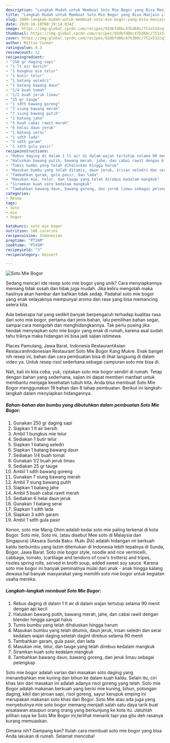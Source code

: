 ```yaml
---
description: "Langkah Mudah untuk Membuat Soto Mie Bogor yang Bisa Manjain Lidah"
title: "Langkah Mudah untuk Membuat Soto Mie Bogor yang Bisa Manjain Lidah"
slug: 2009-langkah-mudah-untuk-membuat-soto-mie-bogor-yang-bisa-manjain-lidah
date: 2020-10-10T00:19:14.034Z
image: https://img-global.cpcdn.com/recipes/92dbfd0bc47b360c/751x532cq70/soto-mie-bogor-foto-resep-utama.jpg
thumbnail: https://img-global.cpcdn.com/recipes/92dbfd0bc47b360c/751x532cq70/soto-mie-bogor-foto-resep-utama.jpg
cover: https://img-global.cpcdn.com/recipes/92dbfd0bc47b360c/751x532cq70/soto-mie-bogor-foto-resep-utama.jpg
author: Mittie Conner
ratingvalue: 4.3
reviewcount: 12
recipeingredient:
- "250 gr daging sapi"
- "1 lt air bersih"
- "1 bungkus mie telur"
- "1 butir telur"
- "1 batang seledri"
- "1 batang bawang daun"
- "1/4 buah tomat"
- "1/2 buah jeruk limau"
- "25 gr tauge"
- "1 sdth bawang goreng"
- "7 siung bawang merah"
- "7 siung bawang putih"
- "1 batang jahe"
- "5 buah cabai rawit merah"
- "6 helai daun jeruk"
- "1 batang serai"
- "1 sdth lada"
- "3 sdth garam"
- "1 sdth gula pasir"
recipeinstructions:
- "Rebus daging di dalam 1 lt air di dalam wajan tertutup selama 90 menit dengan api kecil"
- "Haluskan bawang putih, bawang merah, jahe, dan cabai rawit dengan blender hingga sangat halus"
- "Tumis bumbu yang telah dihaluskan hingga harum"
- "Masukan bumbu yang telah ditumis, daun jeruk, irisan seledri dan serai kedalam wajan daging setelah dagint direbus selama 90 menit"
- "Tambahkan garam, gula pasir, dan lada"
- "Masukan mie, telur, dan tauge yang telah direbus kedalam mangkuk"
- "Siramkan kuah soto kedalam mangkuk"
- "Tambahkan bawang daun, bawang goreng, dan jeruk limau sebagai pelengkap"
categories:
- Resep
tags:
- soto
- mie
- bogor

katakunci: soto mie bogor 
nutrition: 168 calories
recipecuisine: Indonesian
preptime: "PT16M"
cooktime: "PT45M"
recipeyield: "3"
recipecategory: Dessert

---
```



![Soto Mie Bogor](https://img-global.cpcdn.com/recipes/92dbfd0bc47b360c/751x532cq70/soto-mie-bogor-foto-resep-utama.jpg)

Sedang mencari ide resep soto mie bogor yang unik? Cara menyiapkannya memang tidak susah dan tidak juga mudah. Jika keliru mengolah maka hasilnya akan hambar dan bahkan tidak sedap. Padahal soto mie bogor yang enak selayaknya mempunyai aroma dan rasa yang bisa memancing selera kita.

Ada beberapa hal yang sedikit banyak berpengaruh terhadap kualitas rasa dari soto mie bogor, pertama dari jenis bahan, lalu pemilihan bahan segar, sampai cara mengolah dan menghidangkannya. Tak perlu pusing jika hendak menyiapkan soto mie bogor yang enak di rumah, karena asal sudah tahu triknya maka hidangan ini bisa jadi sajian istimewa.

Places Pamulang, Jawa Barat, Indonesia RestaurantAsian RestaurantIndonesian Restaurant Soto Mie Bogor Kang Mukre. Enak banget nih resep ini, bahan dan cara pembuatan bisa di lihat langsung di dalam video ya. Untuk resep risol sederhana sebagai campuran soto mie bisa di.


Nah, kali ini kita coba, yuk, ciptakan soto mie bogor sendiri di rumah. Tetap dengan bahan yang sederhana, sajian ini dapat memberi manfaat untuk membantu menjaga kesehatan tubuh kita. Anda bisa membuat Soto Mie Bogor menggunakan 19 bahan dan 8 tahap pembuatan. Berikut ini langkah-langkah dalam menyiapkan hidangannya.

<!--inarticleads1-->

##### Bahan-bahan dan bumbu yang dibutuhkan dalam pembuatan Soto Mie Bogor:

1. Gunakan 250 gr daging sapi
1. Siapkan 1 lt air bersih
1. Ambil 1 bungkus mie telur
1. Sediakan 1 butir telur
1. Siapkan 1 batang seledri
1. Siapkan 1 batang bawang daun
1. Sediakan 1/4 buah tomat
1. Gunakan 1/2 buah jeruk limau
1. Sediakan 25 gr tauge
1. Ambil 1 sdth bawang goreng
1. Gunakan 7 siung bawang merah
1. Ambil 7 siung bawang putih
1. Siapkan 1 batang jahe
1. Ambil 5 buah cabai rawit merah
1. Sediakan 6 helai daun jeruk
1. Gunakan 1 batang serai
1. Siapkan 1 sdth lada
1. Siapkan 3 sdth garam
1. Ambil 1 sdth gula pasir


Konon, soto mie Mang Ohim adalah kedai soto mie paling terkenal di kota Bogor. Soto mie, Soto mi, (atau disebut Mee soto di Malaysia dan Singapura) (Aksara Sunda Baku: ᮞᮧᮒᮧ ᮙᮤᮈ) adalah hidangan mi berkuah kaldu berbumbu yang lazim ditemukan di Indonesia lebih tepatnya di Sunda, Bogor, Jawa Barat. Soto mie bogor style, noodle and rice vermicelli, cabbage, tomato, (cartilage and tendons of cow&#39;s trotters) and tripes, risoles spring rolls, served in broth soup, added sweet soy sauce. Karena soto mie bogor ini banyak peminatnya mulai dari anak - anak hingga kalang dewasa hal banyak masyarakat yang memilih soto mie bogor untuk kegiatan usaha mereka. 

<!--inarticleads2-->

##### Langkah-langkah membuat Soto Mie Bogor:

1. Rebus daging di dalam 1 lt air di dalam wajan tertutup selama 90 menit dengan api kecil
1. Haluskan bawang putih, bawang merah, jahe, dan cabai rawit dengan blender hingga sangat halus
1. Tumis bumbu yang telah dihaluskan hingga harum
1. Masukan bumbu yang telah ditumis, daun jeruk, irisan seledri dan serai kedalam wajan daging setelah dagint direbus selama 90 menit
1. Tambahkan garam, gula pasir, dan lada
1. Masukan mie, telur, dan tauge yang telah direbus kedalam mangkuk
1. Siramkan kuah soto kedalam mangkuk
1. Tambahkan bawang daun, bawang goreng, dan jeruk limau sebagai pelengkap


Soto mie bogor adalah varian dari masakan soto daging yang menambahkan mie kuning dan bihun ke dalam kuah kaldu. Selain itu, ciri khas lain dari masakan ini adalah adanya risol goreng yang telah. Soto mie Bogor adalah makanan berkuah yang berisi mie kuning, bihun, potongan daging, kikil dan jeroan sapi, risol goreng, sayur kerupuk emping ini merupakan makanan soto khas dari Bogor. Soto Mie atau ada juga yang menyebutnya mie soto bogor memang menjadi salah satu daya tarik buat wisatawan ataupun orang orang yang berkunjung ke kota itu. Jatuhlah pilihan saya ke Soto Mie Bogor ini,terlihat menarik tapi yaa gitu deh rasanya kurang memuaskan. 

Gimana nih? Gampang kan? Itulah cara membuat soto mie bogor yang bisa Anda lakukan di rumah. Selamat mencoba!

